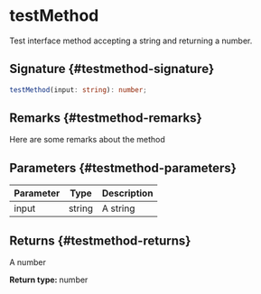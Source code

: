 # testMethod

Test interface method accepting a string and returning a number.

## Signature {#testmethod-signature}

```typescript
testMethod(input: string): number;
```

## Remarks {#testmethod-remarks}

Here are some remarks about the method

## Parameters {#testmethod-parameters}


|  Parameter | Type | Description |
|  --- | --- | --- |
|  input | string | A string |

## Returns {#testmethod-returns}

A number

<b>Return type: </b>number

